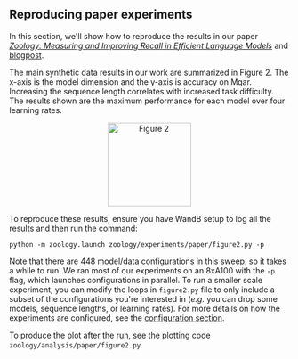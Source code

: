 
## Reproducing paper experiments
 In this section, we'll show how to reproduce the results in our paper *[Zoology: Measuring and Improving Recall in Efficient Language Models](https://arxiv.org/abs/2312.04927)* and [blogpost](https://hazyresearch.stanford.edu/blog/2023-12-11-zoology1-analysis).
 
 The main synthetic data results in our work are summarized in Figure 2. The x-axis is the model dimension and the y-axis is accuracy on Mqar. Increasing the sequence
length correlates with increased task difficulty. The results shown are the maximum performance for each model over four learning rates.
<div align="center" >
    <img src="assets/figure2.png" height=150 alt="Figure 2" style="margin-bottom:px"/> 
</div>

To reproduce these results, ensure you have WandB setup to log all the results and then run the command:
```
python -m zoology.launch zoology/experiments/paper/figure2.py -p
```
Note that there are 448 model/data configurations in this sweep, so it takes a while to run. We ran most of our experiments on an 8xA100 with the `-p` flag, which launches configurations in parallel. To run a smaller scale experiment, you can modify the loops in `figure2.py` file to only include a subset of the configurations you're interested in (*e.g.* you can drop some models, sequence lengths, or learning rates). For more details on how the experiments are configured, see the [configuration section](#configuration-experiments-and-sweeps).

To produce the plot after the run, see the plotting code `zoology/analysis/paper/figure2.py`.